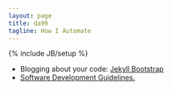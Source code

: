 ```yaml
---
layout: page
title: da99
tagline: How I Automate 
---
```

{% include JB/setup %}

* Blogging about your code:  [Jekyll Bootstrap](http://jekyllbootstrap.com)
* [Software Development Guidelines.](/sw-dev.html)


